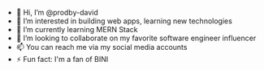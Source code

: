 - 👋 Hi, I’m @prodby-david
- 👀 I’m interested in building web apps, learning new technologies
- 🌱 I’m currently learning MERN Stack
- 💞️ I’m looking to collaborate on my favorite software engineer influencer
- 📫 You can reach me via my social media accounts
- ⚡ Fun fact: I'm a fan of BINI 


